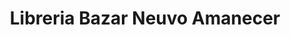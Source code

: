 ---
title: "Libreria Bazar Neuvo Amanecer"
url: /chiclayo/libreria-bazar-neuvo-amanecer/
shop: general
---